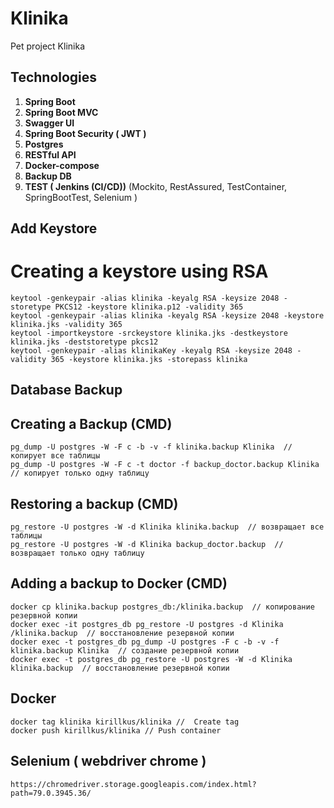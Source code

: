 # Klinika
Pet project Klinika

## Technologies

1. **Spring Boot**
2. **Spring Boot MVC**
3. **Swagger UI**
4. **Spring Boot Security ( JWT )**
5. **Postgres**
6. **RESTful API**
7. **Docker-compose**
8. **Backup DB**
9. **TEST ( Jenkins (CI/CD))** (Mockito, RestAssured, TestContainer, SpringBootTest, Selenium )

## Add Keystore

# Creating a keystore using RSA

    keytool -genkeypair -alias klinika -keyalg RSA -keysize 2048 -storetype PKCS12 -keystore klinika.p12 -validity 365
    keytool -genkeypair -alias klinika -keyalg RSA -keysize 2048 -keystore klinika.jks -validity 365
    keytool -importkeystore -srckeystore klinika.jks -destkeystore klinika.jks -deststoretype pkcs12
    keytool -genkeypair -alias klinikaKey -keyalg RSA -keysize 2048 -validity 365 -keystore klinika.jks -storepass klinika

## Database Backup

## Creating a Backup (CMD)

    pg_dump -U postgres -W -F c -b -v -f klinika.backup Klinika  // копирует все таблицы  
    pg_dump -U postgres -W -F c -t doctor -f backup_doctor.backup Klinika  // копирует только одну таблицу  

## Restoring a backup (CMD)

    pg_restore -U postgres -W -d Klinika klinika.backup  // возвращает все таблицы  
    pg_restore -U postgres -W -d Klinika backup_doctor.backup  // возвращает только одну таблицу  

## Adding a backup to Docker (CMD)

    docker cp klinika.backup postgres_db:/klinika.backup  // копирование резервной копии  
    docker exec -it postgres_db pg_restore -U postgres -d Klinika /klinika.backup  // восстановление резервной копии  
    docker exec -t postgres_db pg_dump -U postgres -F c -b -v -f klinika.backup Klinika  // создание резервной копии  
    docker exec -t postgres_db pg_restore -U postgres -W -d Klinika klinika.backup  // восстановление резервной копии  

## Docker
    docker tag klinika kirillkus/klinika //  Create tag
    docker push kirillkus/klinika // Push container

## Selenium ( webdriver chrome )

    https://chromedriver.storage.googleapis.com/index.html?path=79.0.3945.36/



